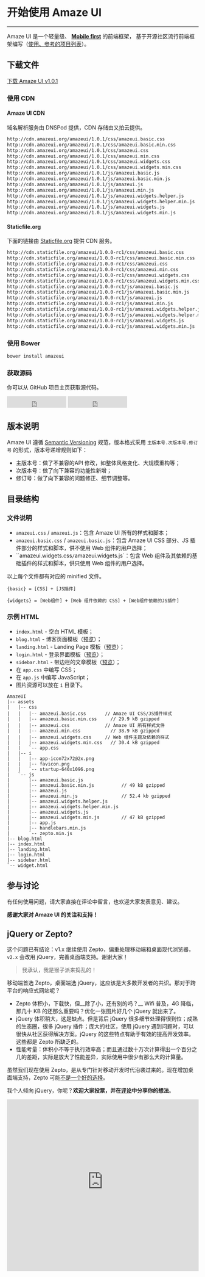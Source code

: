 # 开始使用 Amaze UI
---

Amaze UI 是一个轻量级、 [**Mobile first**](http://cbrac.co/113eY5h) 的前端框架，
基于开源社区流行前端框架编写（[使用、参考的项目列表](https://github.com/allmobilize/amazeui#%E5%8F%82%E8%80%83%E4%BD%BF%E7%94%A8%E7%9A%84%E5%BC%80%E6%BA%90%E9%A1%B9%E7%9B%AE)）。


## 下载文件

<div class="am-g">
  <div class="col-md-8 col-md-centered">
    <a href="/download?ver=1.0.1" class="am-btn am-btn-block am-btn-success am-btn-lg" onclick="window.ga && ga('send', 'pageview', '/download/AmazeUI.zip');
">下载 Amaze UI v1.0.1</a>
  </div>
</div>

### 使用 CDN

#### Amaze UI CDN

域名解析服务由 DNSPod 提供，CDN 存储由又拍云提供。

```html
http://cdn.amazeui.org/amazeui/1.0.1/css/amazeui.basic.css
http://cdn.amazeui.org/amazeui/1.0.1/css/amazeui.basic.min.css
http://cdn.amazeui.org/amazeui/1.0.1/css/amazeui.css
http://cdn.amazeui.org/amazeui/1.0.1/css/amazeui.min.css
http://cdn.amazeui.org/amazeui/1.0.1/css/amazeui.widgets.css
http://cdn.amazeui.org/amazeui/1.0.1/css/amazeui.widgets.min.css
http://cdn.amazeui.org/amazeui/1.0.1/js/amazeui.basic.js
http://cdn.amazeui.org/amazeui/1.0.1/js/amazeui.basic.min.js
http://cdn.amazeui.org/amazeui/1.0.1/js/amazeui.js
http://cdn.amazeui.org/amazeui/1.0.1/js/amazeui.min.js
http://cdn.amazeui.org/amazeui/1.0.1/js/amazeui.widgets.helper.js
http://cdn.amazeui.org/amazeui/1.0.1/js/amazeui.widgets.helper.min.js
http://cdn.amazeui.org/amazeui/1.0.1/js/amazeui.widgets.js
http://cdn.amazeui.org/amazeui/1.0.1/js/amazeui.widgets.min.js
```

#### Staticfile.org

下面的链接由 [Staticfile.org](http://staticfile.org) 提供 CDN 服务。

```html
http://cdn.staticfile.org/amazeui/1.0.0-rc1/css/amazeui.basic.css
http://cdn.staticfile.org/amazeui/1.0.0-rc1/css/amazeui.basic.min.css
http://cdn.staticfile.org/amazeui/1.0.0-rc1/css/amazeui.css
http://cdn.staticfile.org/amazeui/1.0.0-rc1/css/amazeui.min.css
http://cdn.staticfile.org/amazeui/1.0.0-rc1/css/amazeui.widgets.css
http://cdn.staticfile.org/amazeui/1.0.0-rc1/css/amazeui.widgets.min.css
http://cdn.staticfile.org/amazeui/1.0.0-rc1/js/amazeui.basic.js
http://cdn.staticfile.org/amazeui/1.0.0-rc1/js/amazeui.basic.min.js
http://cdn.staticfile.org/amazeui/1.0.0-rc1/js/amazeui.js
http://cdn.staticfile.org/amazeui/1.0.0-rc1/js/amazeui.min.js
http://cdn.staticfile.org/amazeui/1.0.0-rc1/js/amazeui.widgets.helper.js
http://cdn.staticfile.org/amazeui/1.0.0-rc1/js/amazeui.widgets.helper.min.js
http://cdn.staticfile.org/amazeui/1.0.0-rc1/js/amazeui.widgets.js
http://cdn.staticfile.org/amazeui/1.0.0-rc1/js/amazeui.widgets.min.js
```

### 使用 Bower

```html
bower install amazeui
```

### 获取源码

你可以从 GitHub 项目主页获取源代码。

<iframe src="http://ghbtns.com/github-btn.html?user=allmobilize&repo=amazeui&type=watch&count=true&size=large" allowtransparency="true" frameborder="0" scrolling="0" width="156px" height="30px"></iframe>

<iframe src="http://ghbtns.com/github-btn.html?user=allmobilize&repo=amazeui&type=fork&count=true&size=large" allowtransparency="true" frameborder="0" scrolling="0" width="156px" height="30px"></iframe>

## 版本说明

Amaze UI 遵循 [Semantic Versioning](http://semver.org/lang/zh-CN/) 规范，版本格式采用 `主版本号.次版本号.修订号` 的形式，版本号递增规则如下：

- 主版本号：做了不兼容的API 修改，如整体风格变化、大规模重构等；
- 次版本号：做了向下兼容的功能性新增；
- 修订号：做了向下兼容的问题修正、细节调整等。


## 目录结构

### 文件说明

- `amazeui.css` / `amazeui.js`：包含 Amaze UI 所有的样式和脚本；
- `amazeui.basic.css` / `amazeui.basic.js`：包含 Amaze UI CSS 部分、JS 插件部分的样式和脚本，供不使用 Web 组件的用户选择；
- ``amazeui.widgets.css` / `amazeui.widgets.js`：包含 Web 组件及其依赖的基础插件的样式和脚本，供只使用 Web 组件的用户选择。

以上每个文件都有对应的 minified 文件。

```
{basic} = [CSS] + [JS插件]
```
```
{widgets} = [Web组件] + [Web 组件依赖的 CSS] + [Web组件依赖的JS插件]
```

### 示例 HTML

- `index.html` - 空白 HTML 模板；
- `blog.html` - 博客页面模板（[预览](/examples/blog.html)）；
- `landing.html` - Landing Page 模板（[预览](/examples/landing.html)）；
- `login.html` - 登录界面模板（[预览](/examples/login.html)）；
- `sidebar.html` - 带边栏的文章模板（[预览](/examples/sidebar.html)）；
- 在 `app.css` 中编写 CSS；
- 在 `app.js` 中编写 JavaScript；
- 图片资源可以放在 `i` 目录下。

```
AmazeUI
|-- assets
|   |-- css
|   |   |-- amazeui.basic.css       // Amaze UI CSS/JS插件样式
|   |   |-- amazeui.basic.min.css     // 29.9 kB gzipped
|   |   |-- amazeui.css             // Amaze UI 所有样式文件
|   |   |-- amazeui.min.css           // 38.9 kB gzipped
|   |   |-- amazeui.widgets.css     // Web 组件主题及依赖的样式
|   |   |-- amazeui.widgets.min.css   // 30.4 kB gzipped
|   |   `-- app.css
|   |-- i
|   |   |-- app-icon72x72@2x.png
|   |   |-- favicon.png
|   |   `-- startup-640x1096.png
|   `-- js
|       |-- amazeui.basic.js
|       |-- amazeui.basic.min.js          // 49 kB gzipped
|       |-- amazeui.js
|       |-- amazeui.min.js                // 52.4 kb gzipped
|       |-- amazeui.widgets.helper.js
|       |-- amazeui.widgets.helper.min.js
|       |-- amazeui.widgets.js
|       |-- amazeui.widgets.min.js        // 47 kB gzipped
|       |-- app.js
|       |-- handlebars.min.js
|       `-- zepto.min.js
|-- blog.html
|-- index.html
|-- landing.html
|-- login.html
|-- sidebar.html
`-- widget.html
```

## 参与讨论

有任何使用问题，请大家直接在评论中留言，也欢迎大家发表意见、建议。

__感谢大家对 Amaze UI 的关注和支持！__

## jQuery or Zepto?

<div class="am-alert am-alert-danger">
  这个问题已有结论：v1.x 继续使用 Zepto，偏重处理移动端和桌面现代浏览器，<code>v2.x</code> 会改用 jQuery，完善桌面端支持。谢谢大家！
</div>

> 我承认，我是猴子派来捣乱的！

移动端首选 Zepto，桌面端选 jQuery，这应该是大多数开发者的共识。那对于跨平台的响应式网站呢？

- Zepto 体积小，下载快，但__除了小，还有别的吗？__ Wifi 普及，4G 降临，那几十 KB 的还那么重要吗？优化一张图片好几个 jQuery 就出来了。
- jQuery 体积稍大，这是缺点。但是背后 jQuery 很多细节处理得很到位；成熟的生态圈，很多 jQuery 插件；庞大的社区，使用 jQuery 遇到问题时，可以很快从社区获得解决方案。jQuery 的这些特点有助于有效的提高开发效率。这些都是 Zepto 所缺乏的。
- 性能考量：体积小不等于执行效率高；而且通过数十万次计算得出一个百分之几的差距，实际是放大了性能差异，实际使用中很少有那么大的计算量。

虽然我们现在使用 Zepto，是从专门针对移动开发时代沿袭过来的。现在增加桌面端支持，Zepto 可能[不是一个好的选择](http://zurb.com/article/1293/why-we-dropped-zepto)。

我个人倾向 jQuery，你呢？__欢迎大家投票，并在[评论](#ds-thread)中分享你的想法__。

<iframe seamless="seamless" style="border: none; overflow: hidden;" height="450" width="100%" scrolling="no" src="http://assets-polarb-com.a.ssl.fastly.net/api/v4/publishers/hegfirose/embedded_polls/iframe?poll_id=192386"></iframe>
